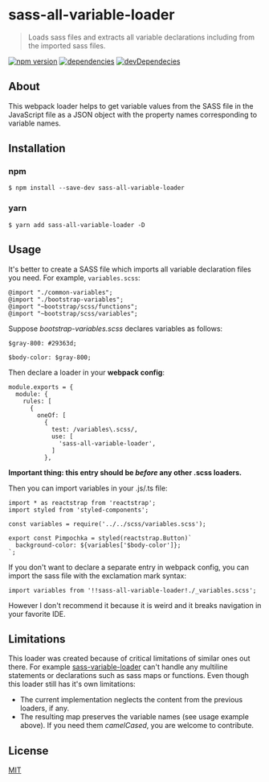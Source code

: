 # sass-all-variable-loader

> Loads sass files and extracts all variable declarations including
from the imported sass files.

[![npm version](https://badge.fury.io/js/sass-all-variable-loader.svg)](https://badge.fury.io/js/sass-all-variable-loader) [![dependencies](https://david-dm.org/milichev/sass-all-variable-loader.svg)](https://david-dm.org/milichev/sass-all-variable-loader) [![devDependecies](https://david-dm.org/milichev/sass-all-variable-loader/dev-status.svg)](https://david-dm.org/milichev/sass-all-variable-loader#info=devDependencies)

## About

This webpack loader helps to get variable values from the SASS file
in the JavaScript file as a JSON object with the property names
corresponding to variable names.

## Installation

### npm

```
$ npm install --save-dev sass-all-variable-loader
```

### yarn

```
$ yarn add sass-all-variable-loader -D
```

## Usage

It's better to create a SASS file which imports all variable declaration
files you need. For example, `variables.scss`:

```
@import "./common-variables";
@import "./bootstrap-variables";
@import "~bootstrap/scss/functions";
@import "~bootstrap/scss/variables";
```

Suppose _bootstrap-variables.scss_ declares variables as follows:

```
$gray-800: #29363d;

$body-color: $gray-800;
```

Then declare a loader in your **webpack config**:

```
module.exports = {
  module: {
    rules: [
      {
        oneOf: [
          {
            test: /variables\.scss/,
            use: [
              'sass-all-variable-loader',
            ]
          },
```

**Important thing: this entry should be _before_ any other .scss loaders.**

Then you can import variables in your .js/.ts file:

```
import * as reactstrap from 'reactstrap';
import styled from 'styled-components';

const variables = require('../../scss/variables.scss');

export const Pimpochka = styled(reactstrap.Button)`
  background-color: ${variables['$body-color']};
`;
```

If you don't want to declare a separate entry in webpack config, you
can import the sass file with the exclamation mark syntax:

```
import variables from '!!sass-all-variable-loader!./_variables.scss';
```

However I don't recommend it because it is weird and it breaks
navigation in your favorite IDE.

## Limitations

This loader was created because of critical limitations of similar ones
out there. For example
[sass-variable-loader](https://github.com/nordnet/sass-variable-loader)
can't handle any multiline statements or declarations such as sass maps
or functions. Even though this loader still has it's own limitations:

* The current implementation neglects the content from the previous
loaders, if any.
* The resulting map preserves the variable names (see usage example
above). If you need them _camelCased_, you are welcome to contribute.

## License

[MIT](LICENSE)
